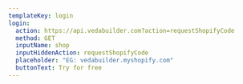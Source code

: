 ```yaml
---
templateKey: login
login:
  action: https://api.vedabuilder.com?action=requestShopifyCode
  method: GET
  inputName: shop
  inputHiddenAction: requestShopifyCode
  placeholder: "EG: vedabuilder.myshopify.com"
  buttonText: Try for free
---
```

